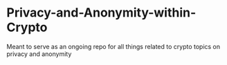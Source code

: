 # Privacy-and-Anonymity-within-Crypto
Meant to serve as an ongoing repo for all things related to crypto topics on privacy and anonymity
